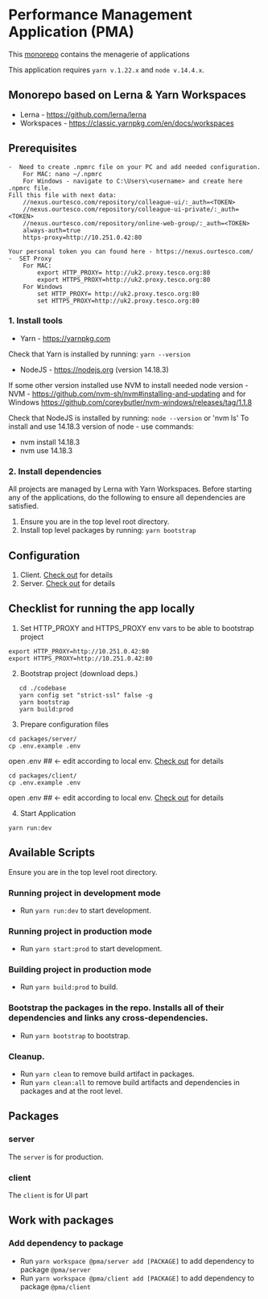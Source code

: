 # Performance Management Application (PMA)

This [monorepo](https://danluu.com/monorepo/) contains the menagerie of
applications

This application requires `yarn v.1.22.x` and `node v.14.4.x`.

## Monorepo based on Lerna & Yarn Workspaces

- Lerna - https://github.com/lerna/lerna
- Workspaces - https://classic.yarnpkg.com/en/docs/workspaces

## Prerequisites

    -  Need to create .npmrc file on your PC and add needed configuration.
        For MAC: nano ~/.npmrc
        For Windows - navigate to C:\Users\<username> and create here .npmrc file.
    Fill this file with next data:
        //nexus.ourtesco.com/repository/colleague-ui/:_auth=<TOKEN>
        //nexus.ourtesco.com/repository/colleague-ui-private/:_auth=<TOKEN>
        //nexus.ourtesco.com/repository/online-web-group/:_auth=<TOKEN>
        always-auth=true
        https-proxy=http://10.251.0.42:80

    Your personal token you can found here - https://nexus.ourtesco.com/
    -  SET Proxy
        For MAC:
            export HTTP_PROXY= http://uk2.proxy.tesco.org:80
            export HTTPS_PROXY=http://uk2.proxy.tesco.org:80
        For Windows
            set HTTP_PROXY= http://uk2.proxy.tesco.org:80
            set HTTPS_PROXY=http://uk2.proxy.tesco.org:80

### 1. Install tools

- Yarn - https://yarnpkg.com

Check that Yarn is installed by running: `yarn --version`

- NodeJS - https://nodejs.org (version 14.18.3)

If some other version installed use NVM to install needed node version
-NVM - https://github.com/nvm-sh/nvm#installing-and-updating and for Windows https://github.com/coreybutler/nvm-windows/releases/tag/1.1.8

Check that NodeJS is installed by running: `node --version` or 'nvm ls'
To install and use 14.18.3 version of node - use commands:

- nvm install 14.18.3
- nvm use 14.18.3

### 2. Install dependencies

All projects are managed by Lerna with Yarn Workspaces. Before
starting any of the applications, do the following to ensure all
dependencies are satisfied.

1.  Ensure you are in the top level root directory.
2.  Install top level packages by running: `yarn bootstrap`

## Configuration

1. Client. [Check out](codebase/packages/client/README.md#L9) for details
2. Server. [Check out](codebase/packages/server/README.md#L3) for details

## Checklist for running the app locally

1. Set HTTP_PROXY and HTTPS_PROXY env vars to be able to bootstrap project

```
export HTTP_PROXY=http://10.251.0.42:80
export HTTPS_PROXY=http://10.251.0.42:80
```

2. Bootstrap project (download deps.)

```
   cd ./codebase
   yarn config set "strict-ssl" false -g
   yarn bootstrap
   yarn build:prod
```

3. Prepare configuration files

```
cd packages/server/
cp .env.example .env
```

open .env ## <- edit according to local env. [Check out](codebase/packages/client/README.md#L23) for details

```
cd packages/client/
cp .env.example .env
```

open .env ## <- edit according to local env. [Check out](codebase/packages/server/README.md#L25) for details

4. Start Application

```
yarn run:dev
```

## Available Scripts

Ensure you are in the top level root directory.

### Running project in development mode

- Run `yarn run:dev` to start development.

### Running project in production mode

- Run `yarn start:prod` to start development.

### Building project in production mode

- Run `yarn build:prod` to build.

### Bootstrap the packages in the repo. Installs all of their dependencies and links any cross-dependencies.

- Run `yarn bootstrap` to bootstrap.

### Cleanup.

- Run `yarn clean` to remove build artifact in packages.
- Run `yarn clean:all` to remove build artifacts and dependencies in packages and at the root level.

## Packages

### server

The `server` is for production.

### client

The `client` is for UI part

## Work with packages

### Add dependency to package

- Run `yarn workspace @pma/server add [PACKAGE]` to add dependency to package `@pma/server`
- Run `yarn workspace @pma/client add [PACKAGE]` to add dependency to package `@pma/client`
